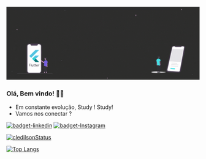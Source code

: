 ![ teste](https://github.com/cledilsonwisp/imagens/blob/main/cledilson-readme-gif.gif )
 
 ### Olá, Bem vindo! 👨‍💻

* Em constante evolução, Study ! Study!
* Vamos nos conectar ? 


[![badget-linkedin](https://img.shields.io/static/v1?label=&message=LinkedIn&color=7159c1&style=for-the-badge&logo=LinkedIn)](https://www.linkedin.com/in/cledilson-programador/)  [![badget-Instagram](https://img.shields.io/static/v1?label=&message=Instagram&color=833AB4&style=for-the-badge&logo=Instagram)](https://instagram.com/clehwisp_?utm_medium=copy_link)



[![cledilsonStatus](https://github-readme-stats.vercel.app/api?username=cledilsonwisp)](https://github.com/anuraghazra/github-readme-stats)

[![Top Langs](https://github-readme-stats.vercel.app/api/top-langs/?username=cledilsonwisp)](https://github.com/cledilsonwisp)
